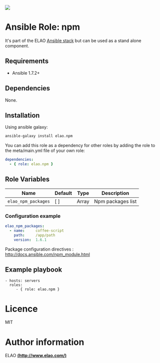 <img src="http://www.elao.com/images/corpo/logo_red_small.png"/>

# Ansible Role: npm

It's part of the ELAO [Ansible stack](http://ansible.elao.com) but can be used as a stand alone component.

## Requirements

- Ansible 1.7.2+

## Dependencies

None.

## Installation

Using ansible galaxy:

```bash
ansible-galaxy install elao.npm
```
You can add this role as a dependency for other roles by adding the role to the meta/main.yml file of your own role:

```yaml
dependencies:
  - { role: elao.npm }
```

## Role Variables

| Name                | Default | Type  | Description       |
| ------------------- | ------- | ----  | ----------------- |
| `elao_npm_packages` | [ ]     | Array | Npm packages list |

### Configuration example

```yaml
elao_npm_packages:
  - name:     coffee-script
    path:     /app/path
    version:  1.6.1
```

Package configuration directives : http://docs.ansible.com/npm_module.html

## Example playbook

    - hosts: servers
      roles:
         - { role: elao.npm }

# Licence

MIT

# Author information

ELAO [**(http://www.elao.com/)**](http://www.elao.com)
